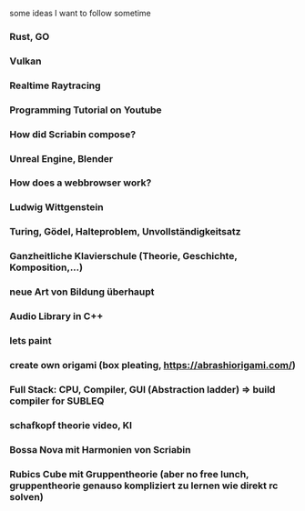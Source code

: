 some ideas I want to follow sometime


### Rust, GO

### Vulkan

### Realtime Raytracing

### Programming Tutorial on Youtube

### How did Scriabin compose?

### Unreal Engine, Blender

### How does a webbrowser work?

### Ludwig Wittgenstein

### Turing, Gödel, Halteproblem, Unvollständigkeitsatz

### Ganzheitliche Klavierschule (Theorie, Geschichte, Komposition,...)

### neue Art von Bildung überhaupt

### Audio Library in C++

### lets paint

### create own origami (box pleating, https://abrashiorigami.com/)

### Full Stack: CPU, Compiler, GUI (Abstraction ladder) => build compiler for SUBLEQ

### schafkopf theorie video, KI

### Bossa Nova mit Harmonien von Scriabin

### Rubics Cube mit Gruppentheorie (aber no free lunch, gruppentheorie genauso kompliziert zu lernen wie direkt rc solven)